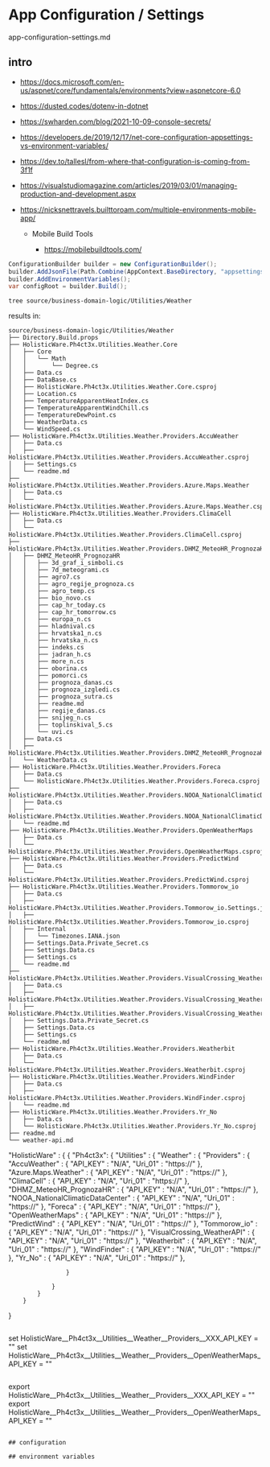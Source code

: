 # App Configuration / Settings

app-configuration-settings.md

## intro

*   https://docs.microsoft.com/en-us/aspnet/core/fundamentals/environments?view=aspnetcore-6.0

*   https://dusted.codes/dotenv-in-dotnet

*   https://swharden.com/blog/2021-10-09-console-secrets/

*   https://developers.de/2019/12/17/net-core-configuration-appsettings-vs-environment-variables/

*   https://dev.to/tallesl/from-where-that-configuration-is-coming-from-3f1f

*   https://visualstudiomagazine.com/articles/2019/03/01/managing-production-and-development.aspx

*   https://nicksnettravels.builttoroam.com/multiple-environments-mobile-app/

    *   Mobile Build Tools
    
        *   https://mobilebuildtools.com/

```csharp
ConfigurationBuilder builder = new ConfigurationBuilder();
builder.AddJsonFile(Path.Combine(AppContext.BaseDirectory, "appsettings.json"), false, true);
builder.AddEnvironmentVariables();
var configRoot = builder.Build();
```

```
tree source/business-domain-logic/Utilities/Weather 
```

results in:

```
source/business-domain-logic/Utilities/Weather
├── Directory.Build.props
├── HolisticWare.Ph4ct3x.Utilities.Weather.Core
│   ├── Core
│   │   └── Math
│   │       └── Degree.cs
│   ├── Data.cs
│   ├── DataBase.cs
│   ├── HolisticWare.Ph4ct3x.Utilities.Weather.Core.csproj
│   ├── Location.cs
│   ├── TemperatureApparentHeatIndex.cs
│   ├── TemperatureApparentWindChill.cs
│   ├── TemperatureDewPoint.cs
│   ├── WeatherData.cs
│   └── WindSpeed.cs
├── HolisticWare.Ph4ct3x.Utilities.Weather.Providers.AccuWeather
│   ├── Data.cs
│   ├── HolisticWare.Ph4ct3x.Utilities.Weather.Providers.AccuWeather.csproj
│   ├── Settings.cs
│   └── readme.md
├── HolisticWare.Ph4ct3x.Utilities.Weather.Providers.Azure.Maps.Weather
│   ├── Data.cs
│   └── HolisticWare.Ph4ct3x.Utilities.Weather.Providers.Azure.Maps.Weather.csproj
├── HolisticWare.Ph4ct3x.Utilities.Weather.Providers.ClimaCell
│   ├── Data.cs
│   └── HolisticWare.Ph4ct3x.Utilities.Weather.Providers.ClimaCell.csproj
├── HolisticWare.Ph4ct3x.Utilities.Weather.Providers.DHMZ_MeteoHR_PrognozaHR
│   ├── DHMZ_MeteoHR_PrognozaHR
│   │   ├── 3d_graf_i_simboli.cs
│   │   ├── 7d_meteogrami.cs
│   │   ├── agro7.cs
│   │   ├── agro_regije_prognoza.cs
│   │   ├── agro_temp.cs
│   │   ├── bio_novo.cs
│   │   ├── cap_hr_today.cs
│   │   ├── cap_hr_tomorrow.cs
│   │   ├── europa_n.cs
│   │   ├── hladnival.cs
│   │   ├── hrvatska1_n.cs
│   │   ├── hrvatska_n.cs
│   │   ├── indeks.cs
│   │   ├── jadran_h.cs
│   │   ├── more_n.cs
│   │   ├── oborina.cs
│   │   ├── pomorci.cs
│   │   ├── prognoza_danas.cs
│   │   ├── prognoza_izgledi.cs
│   │   ├── prognoza_sutra.cs
│   │   ├── readme.md
│   │   ├── regije_danas.cs
│   │   ├── snijeg_n.cs
│   │   ├── toplinskival_5.cs
│   │   └── uvi.cs
│   ├── Data.cs
│   ├── HolisticWare.Ph4ct3x.Utilities.Weather.Providers.DHMZ_MeteoHR_PrognozaHR.csproj
│   └── WeatherData.cs
├── HolisticWare.Ph4ct3x.Utilities.Weather.Providers.Foreca
│   ├── Data.cs
│   └── HolisticWare.Ph4ct3x.Utilities.Weather.Providers.Foreca.csproj
├── HolisticWare.Ph4ct3x.Utilities.Weather.Providers.NOOA_NationalClimaticDataCenter
│   ├── Data.cs
│   ├── HolisticWare.Ph4ct3x.Utilities.Weather.Providers.NOOA_NationalClimaticDataCenter.csproj
│   └── readme.md
├── HolisticWare.Ph4ct3x.Utilities.Weather.Providers.OpenWeatherMaps
│   ├── Data.cs
│   └── HolisticWare.Ph4ct3x.Utilities.Weather.Providers.OpenWeatherMaps.csproj
├── HolisticWare.Ph4ct3x.Utilities.Weather.Providers.PredictWind
│   ├── Data.cs
│   └── HolisticWare.Ph4ct3x.Utilities.Weather.Providers.PredictWind.csproj
├── HolisticWare.Ph4ct3x.Utilities.Weather.Providers.Tommorow_io
│   ├── Data.cs
│   ├── HolisticWare.Ph4ct3x.Utilities.Weather.Providers.Tommorow_io.Settings.json
│   ├── HolisticWare.Ph4ct3x.Utilities.Weather.Providers.Tommorow_io.csproj
│   ├── Internal
│   │   └── Timezones.IANA.json
│   ├── Settings.Data.Private_Secret.cs
│   ├── Settings.Data.cs
│   ├── Settings.cs
│   └── readme.md
├── HolisticWare.Ph4ct3x.Utilities.Weather.Providers.VisualCrossing_WeatherAPI
│   ├── Data.cs
│   ├── HolisticWare.Ph4ct3x.Utilities.Weather.Providers.VisualCrossing_WeatherAPI.Settings.json
│   ├── HolisticWare.Ph4ct3x.Utilities.Weather.Providers.VisualCrossing_WeatherAPI.csproj
│   ├── Settings.Data.Private_Secret.cs
│   ├── Settings.Data.cs
│   ├── Settings.cs
│   └── readme.md
├── HolisticWare.Ph4ct3x.Utilities.Weather.Providers.Weatherbit
│   ├── Data.cs
│   └── HolisticWare.Ph4ct3x.Utilities.Weather.Providers.Weatherbit.csproj
├── HolisticWare.Ph4ct3x.Utilities.Weather.Providers.WindFinder
│   ├── Data.cs
│   ├── HolisticWare.Ph4ct3x.Utilities.Weather.Providers.WindFinder.csproj
│   └── readme.md
├── HolisticWare.Ph4ct3x.Utilities.Weather.Providers.Yr_No
│   ├── Data.cs
│   └── HolisticWare.Ph4ct3x.Utilities.Weather.Providers.Yr_No.csproj
├── readme.md
└── weather-api.md
```
 "HolisticWare" : 
 {
    {
        "Ph4ct3x": 
        {
            "Utilities" :
            {
                "Weather" :
                {
                    "Providers" :
                    {
                        "AccuWeather" :
                        {
                            "API_KEY"   : "N/A",
                            "Uri_01"    : "https://" 
                        },
                        "Azure.Maps.Weather" :
                        {
                            "API_KEY"   : "N/A",
                            "Uri_01"    : "https://" 
                        },
                        "ClimaCell" :
                        {
                            "API_KEY"   : "N/A",
                            "Uri_01"    : "https://" 
                        },
                        "DHMZ_MeteoHR_PrognozaHR" :
                        {
                            "API_KEY"   : "N/A",
                            "Uri_01"    : "https://" 
                        },
                        "NOOA_NationalClimaticDataCenter" :
                        {
                            "API_KEY"   : "N/A",
                            "Uri_01"    : "https://" 
                        },
                        "Foreca" :
                        {
                            "API_KEY"   : "N/A",
                            "Uri_01"    : "https://" 
                        },
                        "OpenWeatherMaps" :
                        {
                            "API_KEY"   : "N/A",
                            "Uri_01"    : "https://" 
                        },
                        "PredictWind" :
                        {
                            "API_KEY"   : "N/A",
                            "Uri_01"    : "https://" 
                        },
                        "Tommorow_io" :
                        {
                            "API_KEY"   : "N/A",
                            "Uri_01"    : "https://" 
                        },
                        "VisualCrossing_WeatherAPI" :
                        {
                            "API_KEY"   : "N/A",
                            "Uri_01"    : "https://" 
                        },
                        "Weatherbit" :
                        {
                            "API_KEY"   : "N/A",
                            "Uri_01"    : "https://" 
                        },
                        "WindFinder" :
                        {
                            "API_KEY"   : "N/A",
                            "Uri_01"    : "https://" 
                        },
                        "Yr_No" :
                        {
                            "API_KEY"   : "N/A",
                            "Uri_01"    : "https://" 
                        },

                    }

                }
            }
        }
  }
```

```
set     HolisticWare__Ph4ct3x__Utilities__Weather__Providers__XXX_API_KEY               = ""
set     HolisticWare__Ph4ct3x__Utilities__Weather__Providers__OpenWeatherMaps_API_KEY   = ""
```

```
export  HolisticWare__Ph4ct3x__Utilities__Weather__Providers__XXX_API_KEY               = ""
export  HolisticWare__Ph4ct3x__Utilities__Weather__Providers__OpenWeatherMaps_API_KEY   = ""
```

## configuration

## environment variables

